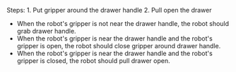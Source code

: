 

Steps:  1. Put gripper around the drawer handle  2. Pull open the drawer
- When the robot's gripper is not near the drawer handle, the robot should grab drawer handle.
- When the robot's gripper is near the drawer handle and the robot's gripper is open, the robot should close gripper around drawer handle.
- When the robot's gripper is near the drawer handle and the robot's gripper is closed, the robot should pull drawer open.